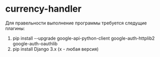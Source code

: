 # currency-handler
Для правельности выполнение программы требуется следущие плагины:

1) pip install --upgrade google-api-python-client google-auth-httplib2 google-auth-oauthlib
2) pip install Django 3.x (x - любая версия)
